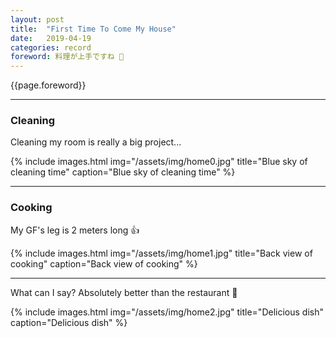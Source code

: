 ```yaml
---
layout: post
title:  "First Time To Come My House"
date:   2019-04-19
categories: record
foreword: 料理が上手ですね 🍚
---
```


{{page.foreword}}

---
### Cleaning

Cleaning my room is really a big project...

{% include images.html img="/assets/img/home0.jpg" title="Blue sky of cleaning time" caption="Blue sky of cleaning time" %}

---
### Cooking

My GF's leg is 2 meters long 👍

{% include images.html img="/assets/img/home1.jpg" title="Back view of cooking" caption="Back view of cooking" %}

---

What can I say?  Absolutely better than the restaurant 🌈

{% include images.html img="/assets/img/home2.jpg" title="Delicious dish" caption="Delicious dish" %}

